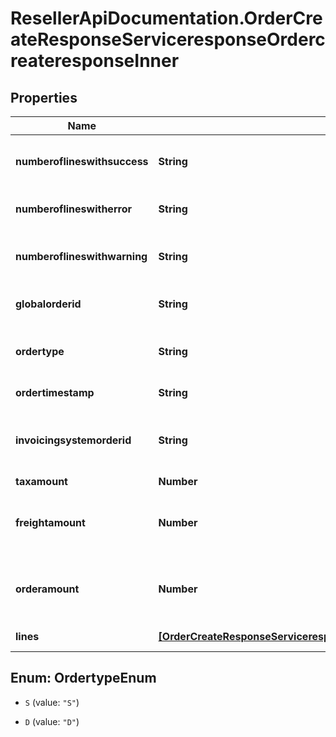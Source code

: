 # ResellerApiDocumentation.OrderCreateResponseServiceresponseOrdercreateresponseInner

## Properties

Name | Type | Description | Notes
------------ | ------------- | ------------- | -------------
**numberoflineswithsuccess** | **String** | Number of line items that were successful | [optional] 
**numberoflineswitherror** | **String** | Number of line items with error | [optional] 
**numberoflineswithwarning** | **String** | Number of line items with warnings | [optional] 
**globalorderid** | **String** | Ingram sales order number | [optional] 
**ordertype** | **String** | S&#x3D;Stocked PO D&#x3D;Direct Ship PO | [optional] 
**ordertimestamp** | **String** | Time order received | [optional] 
**invoicingsystemorderid** | **String** | Ingram Micro generated order number | [optional] 
**taxamount** | **Number** |  | [optional] 
**freightamount** | **Number** | Freight amount customer pays for freight | [optional] 
**orderamount** | **Number** | Total amount of order with freight and taxes | [optional] 
**lines** | [**[OrderCreateResponseServiceresponseOrdercreateresponseInnerLinesInner]**](OrderCreateResponseServiceresponseOrdercreateresponseInnerLinesInner.md) | Collection of lines | [optional] 



## Enum: OrdertypeEnum


* `S` (value: `"S"`)

* `D` (value: `"D"`)




